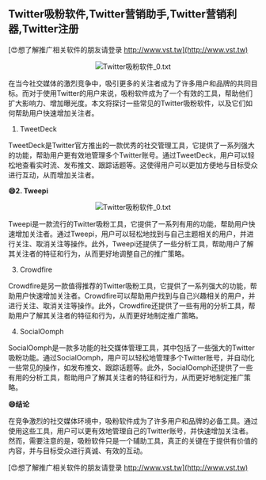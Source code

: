 ## **Twitter吸粉软件,Twitter营销助手,Twitter营销利器,Twitter注册**

[😍想了解推广相关软件的朋友请登录 http://www.vst.tw](http://www.vst.tw)

 <center><img src="https://vst.tw/MP4/tuiguang/png/3.png" alt="Twitter吸粉软件_0.txt"></center>

在当今社交媒体的激烈竞争中，吸引更多的关注者成为了许多用户和品牌的共同目标。而对于使用Twitter的用户来说，吸粉软件成为了一个有效的工具，帮助他们扩大影响力、增加曝光度。本文将探讨一些常见的Twitter吸粉软件，以及它们如何帮助用户快速增加关注者。

1. TweetDeck

TweetDeck是Twitter官方推出的一款优秀的社交管理工具，它提供了一系列强大的功能，帮助用户更有效地管理多个Twitter账号。通过TweetDeck，用户可以轻松地查看实时流、发布推文、跟踪话题等。这使得用户可以更加方便地与目标受众进行互动，从而增加关注者。

**😄2. Tweepi**

 <center><img src="https://vst.tw/MP4/tuiguang/png/6.png" alt="Twitter吸粉软件_0.txt"></center>

Tweepi是一款流行的Twitter吸粉工具，它提供了一系列有用的功能，帮助用户快速增加关注者。通过Tweepi，用户可以轻松地找到与自己主题相关的用户，并进行关注、取消关注等操作。此外，Tweepi还提供了一些分析工具，帮助用户了解其关注者的特征和行为，从而更好地调整自己的推广策略。

3. Crowdfire

Crowdfire是另一款值得推荐的Twitter吸粉工具，它提供了一系列强大的功能，帮助用户快速增加关注者。Crowdfire可以帮助用户找到与自己兴趣相关的用户，并进行关注、取消关注等操作。此外，Crowdfire还提供了一些有用的分析工具，帮助用户了解其关注者的特征和行为，从而更好地制定推广策略。

4. SocialOomph

SocialOomph是一款多功能的社交媒体管理工具，其中包括了一些强大的Twitter吸粉功能。通过SocialOomph，用户可以轻松地管理多个Twitter账号，并自动化一些常见的操作，如发布推文、跟踪话题等。此外，SocialOomph还提供了一些有用的分析工具，帮助用户了解其关注者的特征和行为，从而更好地制定推广策略。

**😄结论**

在竞争激烈的社交媒体环境中，吸粉软件成为了许多用户和品牌的必备工具。通过使用这些工具，用户可以更有效地管理自己的Twitter账号，并快速增加关注者。然而，需要注意的是，吸粉软件只是一个辅助工具，真正的关键在于提供有价值的内容，并与目标受众进行真诚、有效的互动。

[😍想了解推广相关软件的朋友请登录 http://www.vst.tw](http://www.vst.tw)




